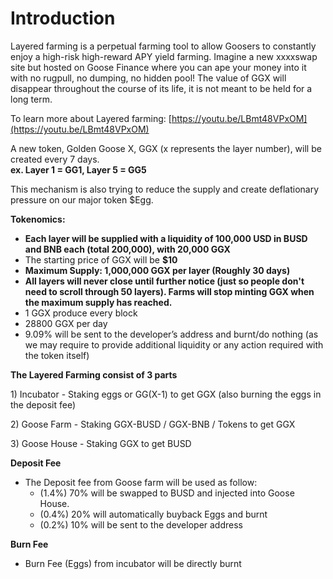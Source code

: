 # Introduction



Layered farming is a perpetual farming tool to allow Goosers to constantly enjoy a high-risk high-reward APY yield farming. Imagine a new xxxxswap site but hosted on Goose Finance where you can ape your money into it with no rugpull, no dumping, no hidden pool! The value of GGX will disappear throughout the course of its life, it is not meant to be held for a long term.

To learn more about Layered farming: [https://youtu.be/LBmt48VPxOM](https://youtu.be/LBmt48VPxOM)

A new token, Golden Goose X, GGX \(x represents the layer number\), will be created every 7 days.   
**ex. Layer 1 = GG1, Layer 5 = GG5**

This mechanism is also trying to reduce the supply and create deflationary pressure on our major token $Egg.

**Tokenomics:**

* **Each layer will be supplied with a liquidity of 100,000 USD in BUSD and BNB each \(total 200,000\), with 20,000 GGX**
* The starting price of GGX will be **$10**
* **Maximum Supply: 1,000,000 GGX per layer \(Roughly 30 days\)**
* **All layers will never close until further notice \(just so people don't need to scroll through 50 layers\). Farms will stop minting GGX when the maximum supply has reached.**
* 1 GGX produce every block
* 28800 GGX per day
* 9.09% will be sent to the developer’s address and burnt/do nothing \(as we may require to provide additional liquidity or any action required with the token itself\)

**The Layered Farming consist of 3 parts**

1\) Incubator - Staking eggs or GG\(X-1\) to get GGX \(also burning the eggs in the deposit fee\)

2\) Goose Farm - Staking GGX-BUSD / GGX-BNB / Tokens to get GGX

3\) Goose House - Staking GGX to get BUSD



**Deposit Fee**

* The Deposit fee from Goose farm will be used as follow:
  * \(1.4%\) 70% will be swapped to BUSD and injected into Goose House.
  * \(0.4%\) 20% will automatically buyback Eggs and burnt
  * \(0.2%\) 10% will be sent to the developer address 

**Burn Fee**

* Burn Fee \(Eggs\) from incubator will be directly burnt

